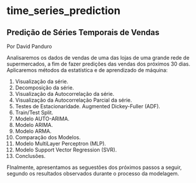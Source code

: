# time_series_prediction
## Predição de Séries Temporais de Vendas

Por David Panduro

Analisaremos os dados de vendas de uma das lojas de uma grande rede de supermercados, a fim de fazer predições das vendas dos próximos 30 dias. 
Aplicaremos métodos da estatística e de aprendizado de máquina:
  01. Visualização da série.
  02. Decomposição da série.
  03. Visualização da Autocorrelação da série.
  04. Visualização da Autocorrelação Parcial da série.
  05. Testes de Estacionaridade. Augmented Dickey-Fuller (ADF).
  06. Train/Test Split.
  07. Modelo AUTO-ARIMA.
  08. Modelo ARIMA.
  09. Modelo ARMA.
  10. Comparação dos Modelos.
  11. Modelo MultiLayer Perceptron (MLP).
  12. Modelo Support Vector Regression (SVR).
  13. Conclusões.

FInalmente, apresentamos as seguestões dos próximos passos a seguir, segundo os resultados observados durante o processo da modelagem.
